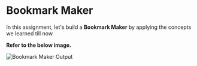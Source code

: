 # Bookmark Maker

In this assignment, let's build a **Bookmark Maker** by applying the concepts we learned till now.

**Refer to the below image.**

![Bookmark Maker Output](https://assets.ccbp.in/frontend/content/dynamic-webapps/bookmark-maker-output-v1.gif)

